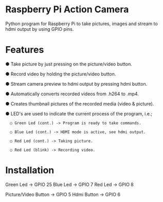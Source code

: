 # Raspberry Pi Action Camera
Python program for Raspberry Pi to take pictures, images and stream to hdmi output by using GPIO pins. 


# Features
● Take picture by just pressing on the picture/video button.

● Record video by holding the picture/video button.

● Stream camera preview to hdmi output by pressing hdmi button.

● Automatically converts recorded videos from .h264 to .mp4.

● Creates thumbnail pictures of the recorded media (video & picture). 

● LED's are used to indicate the current process of the program, i.e.;

      ○ Green Led (cont.) -> Program is ready to take commands.

      ○ Blue Led (cont.) -> HDMI mode is active, see hdmi output.

      ○ Red Led (cont.) -> Taking picture.

      ○ Red Led (blink) -> Recording video.



# Installation
Green Led -> GPIO 25
Blue Led -> GPIO 7
Red Led -> GPIO 8

Picture/Video Button -> GPIO 5
Hdmi Button -> GPIO 6
